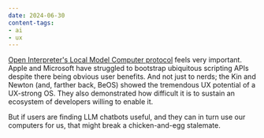 ```yaml
---
date: 2024-06-30
content-tags:
- ai
- ux
---
```


[Open Interpreter's Local Model Computer protocol](https://docs.openinterpreter.com/protocols/lmc-messages) feels very important. Apple and Microsoft have struggled to bootstrap ubiquitous scripting APIs despite there being obvious user benefits. And not just to nerds; the Kin and Newton (and, farther back, BeOS) showed the tremendous UX potential of a UX-strong OS. They also demonstrated how difficult it is to sustain an ecosystem of developers willing to enable it.

But if users are finding LLM chatbots useful, and they can in turn use our computers for us, that might break a chicken-and-egg stalemate.
